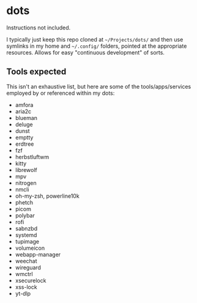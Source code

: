 # dots
Instructions not included.

I typically just keep this repo cloned at `~/Projects/dots/` and then use symlinks in my home and `~/.config/` folders, pointed at the appropriate resources. Allows for easy "continuous development" of sorts.

## Tools expected

This isn't an exhaustive list, but here are some of the tools/apps/services employed by or referenced within my dots:

- amfora
- aria2c
- blueman
- deluge
- dunst
- emptty
- erdtree
- fzf
- herbstluftwm
- kitty
- librewolf
- mpv
- nitrogen
- nmcli
- oh-my-zsh, powerline10k
- phetch
- picom
- polybar
- rofi
- sabnzbd
- systemd
- tupimage
- volumeicon
- webapp-manager
- weechat
- wireguard
- wmctrl
- xsecurelock
- xss-lock
- yt-dlp
